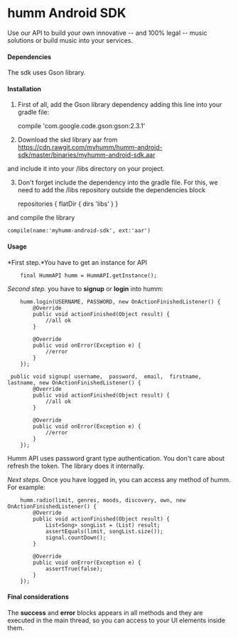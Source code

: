 # humm Android SDK

Use our API to build your own innovative -- and 100% legal -- music solutions or build music into your services.

#### Dependencies

The sdk uses Gson library.

#### Installation

1) First of all, add the Gson library dependency adding this line into your gradle file:

	 compile 'com.google.code.gson:gson:2.3.1'
 
2) Download the skd library aar from https://cdn.rawgit.com/myhumm/humm-android-sdk/master/binaries/myhumm-android-sdk.aar

and include it into your /libs directory on your project.

3) Don't forget include the dependency into the gradle file. For this, we need to add the /libs repository outside the dependencies block

    repositories {
       flatDir {
        dirs 'libs'
       }
    }

and compile the library

    compile(name:'myhumm-android-sdk', ext:'aar')


#### Usage

*First step.*You have to get an instance for API

        final HummAPI humm = HummAPI.getInstance();
        
*Second step.* you have to **signup** or **login** into humm:
        
        humm.login(USERNAME, PASSWORD, new OnActionFinishedListener() {
            @Override
            public void actionFinished(Object result) {
				//all ok
            }

            @Override
            public void onError(Exception e) {
				//error
            }
        });

	 public void signup( username,  password,  email,  firstname,  lastname, new OnActionFinishedListener() {
            @Override
            public void actionFinished(Object result) {
				//all ok
            }

            @Override
            public void onError(Exception e) {
				//error
            }
        });

Humm API uses password grant type authentication. You don't care about refresh the token. The library does it internally.

*Next steps.* Once you have logged in, you can access any method of humm. For example:

        humm.radio(limit, genres, moods, discovery, own, new OnActionFinishedListener() {
            @Override
            public void actionFinished(Object result) {
                List<Song> songList = (List) result;
                assertEquals(limit, songList.size());
                signal.countDown();
            }

            @Override
            public void onError(Exception e) {
                assertTrue(false);
            }
        });

#### Final considerations

The **success** and **error** blocks appears in all methods and they are executed in the main thread, so you can access to your UI elements inside them.